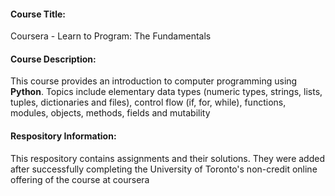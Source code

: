 
#### Course Title: 
Coursera - Learn to Program: The Fundamentals
#### Course Description:
This course provides an introduction to computer programming using **Python**. Topics include elementary data types (numeric
types, strings, lists, tuples, dictionaries and files), control flow (if,
for, while), functions, modules, objects, methods, fields and
mutability
#### Respository Information:
This respository contains assignments and their solutions. They were added after successfully completing the  University of Toronto's non-credit online offering of the course at coursera
